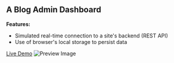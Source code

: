 ## A Blog Admin Dashboard

**Features:** 
* Simulated real-time connection to a site's backend (REST API)
* Use of browser's local storage to persist data

[Live Demo](https://blog-admin-ui.netlify.app/)
![Preview Image](https://i.imgur.com/uDRIyky.png)
